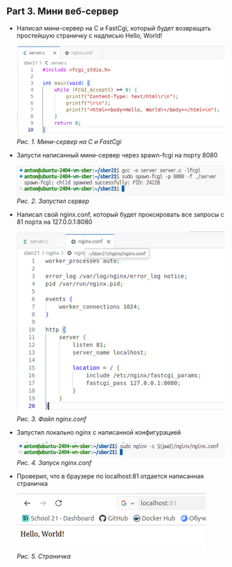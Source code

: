 ## Part 3. Мини веб-сервер ##

- Написал мини-сервер на C и FastCgi, который будет возвращать простейшую страничку с надписью Hello, World!

    ![](../screenshots/Screenshot_3_1.png)  
    *Рис. 1. Мини-сервер на C и FastCgi*

- Запусти написанный мини-сервер через spawn-fcgi на порту 8080

    ![](../screenshots/Screenshot_3_2.png)  
    *Рис. 2. Запустил сервер*

- Написал свой nginx.conf, который будет проксировать все запросы с 81 порта на 127.0.0.1:8080

    ![](../screenshots/Screenshot_3_3.png)  
    *Рис. 3. Файл nginx.conf*

- Запустил локально nginx с написанной конфигурацией

    ![](../screenshots/Screenshot_3_4.png)  
    *Рис. 4. Запуск nginx.conf*

- Проверил, что в браузере по localhost:81 отдается написанная страничка

    ![](../screenshots/Screenshot_3_5.png)  
    *Рис. 5. Страничка*